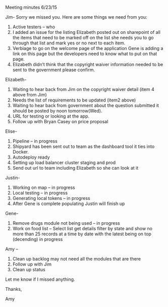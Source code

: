 Meeting minutes 6/23/15

Jim- Sorry we missed you. Here are some things we need from you:
1.	Active testers – who 
2.	I added an issue for the listing Elizabeth posted out on sharepoint of all the items that need to be marked off on the list she needs you to go through that list and mark yes or no next to each item.
3.	Verbiage to go on the welcome page of the application Gene is adding a link on this page but the developers need to know what to put on that page.
4.	Elizabeth didn’t think that the copyright waiver information needed to be sent to the government please confirm.


Elizabeth-
1.	Waiting to hear back from Jim on the copyright waiver detail (item 4 above from Jim)
2.	Needs the list of requirements to be updated (item2 above)
3.	Waiting to hear back from government about the question submitted it should be posted by noon tomorrow(Wed).
4.	URL for testing or looking at the app.
5.	Follow up with Bryan Casey on price proposal

Elise-
1.	Pipeline – in progress
2.	Shipyard has been sent out to team as the dashboard tool it ties into Docker.
3.	Autodeploy ready 
4.	Setting up load balancer cluster staging and prod
5.	Send out url to team including Elizabeth so she can look at it

Justin-
1.	Working on map – in progress
2.	Local testing – in progress
3.	Generating local tokens – in progress
4.	After Gene is complete populating Justin will finish up

Gene- 
1.	Remove drugs module not being used – in progress
2.	Work on food list – Select list get details filter by state and show no more than 25 records at a time by date with the latest being on top (decending) in progress

Amy – 
1.	Clean up backlog may not need all the modules that are there
2.	Follow up with Jim
3.	Clean up status


Let me know if I missed anything.

Thanks,

Amy
